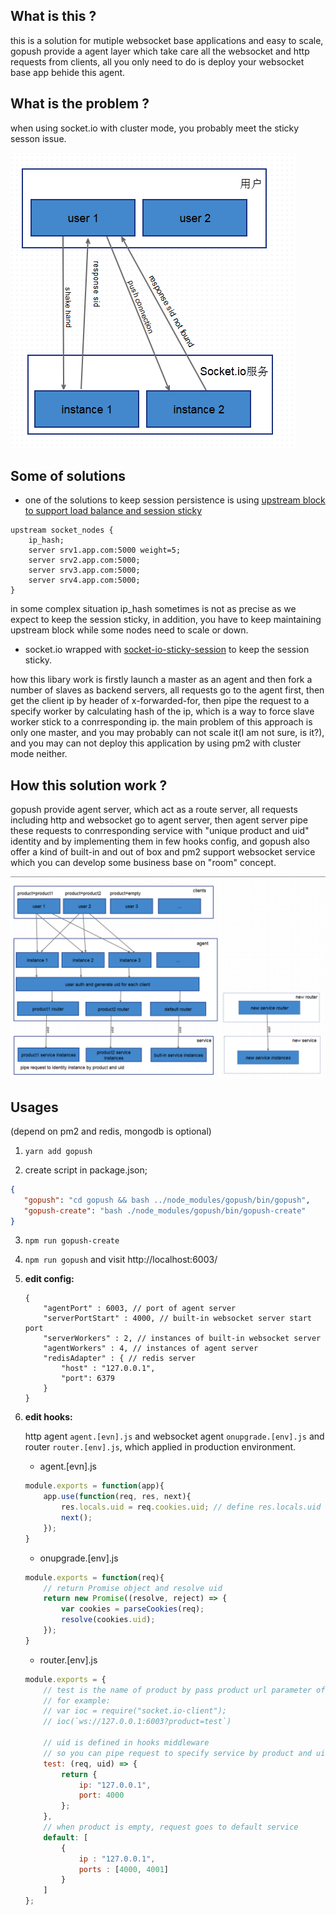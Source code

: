 ## What is this ?
this is a solution for mutiple websocket base applications and easy to scale, gopush provide a agent layer which take care all the websocket and http requests from clients, all you only need to do is deploy your websocket base app behide this agent.

## What is the problem ?
when using socket.io with cluster mode, you probably meet the sticky sesson issue.

![without_agent](https://raw.githubusercontent.com/hcnode/gopush/master/charts/issue_with_cluster_socket.io.png)

## Some of solutions
* one of the solutions to keep session persistence is using [upstream block to support load balance and session sticky](https://www.nginx.com/blog/nginx-nodejs-websockets-socketio/)

```
upstream socket_nodes {
    ip_hash;
    server srv1.app.com:5000 weight=5;
    server srv2.app.com:5000;
    server srv3.app.com:5000;
    server srv4.app.com:5000;
}
```
in some complex situation ip_hash sometimes is not as precise as we expect to keep the session sticky, in addition, you have to keep maintaining upstream block while some nodes need to scale or down.

* socket.io wrapped with [socket-io-sticky-session](https://github.com/wzrdtales/socket-io-sticky-session) to keep the session sticky.

how this libary work is firstly launch a master as an agent and then fork a number of slaves as backend servers, all requests go to the agent first, then get the client ip by header of x-forwarded-for, then pipe the request to a specify worker by calculating hash of the ip, which is a way to force slave worker stick to a conrresponding ip. the main problem of this approach is only one master, and you may probably can not scale it(I am not sure, is it?), and you may can not deploy this application by using pm2 with cluster mode neither.

## How this solution work ?
gopush provide agent server, which act as a route server, all requests including http and websocket go to agent server, then agent server pipe these requests to conrresponding service with "unique product and uid" identity and by implementing them in few hooks config, and gopush also offer a kind of built-in and out of box and pm2 support websocket service which you can develop some business base on "room" concept.

![with_agent](https://raw.githubusercontent.com/hcnode/gopush/e4e64a0690bb6afd3da05d6a36f4d82bf5a03c08/charts/modules.png)

## Usages
(depend on pm2 and redis, mongodb is optional)

1. `yarn add gopush` 

2. create script in package.json;
 
 ```json
{
    "gopush": "cd gopush && bash ../node_modules/gopush/bin/gopush",
    "gopush-create": "bash ./node_modules/gopush/bin/gopush-create"
}
 ```

3. `npm run gopush-create`
 
4. `npm run gopush` and visit http://localhost:6003/

5. **edit config:**

    ```javsacript
    {
        "agentPort" : 6003, // port of agent server
        "serverPortStart" : 4000, // built-in websocket server start port
        "serverWorkers" : 2, // instances of built-in websocket server
        "agentWorkers" : 4, // instances of agent server
        "redisAdapter" : { // redis server
            "host" : "127.0.0.1",
            "port": 6379
        }
    }
    ```

6. **edit hooks:**

    http agent `agent.[evn].js` and websocket agent `onupgrade.[env].js` and router `router.[env].js`, which applied in production environment.

    * agent.[evn].js

    ```javascript
    module.exports = function(app){
        app.use(function(req, res, next){
            res.locals.uid = req.cookies.uid; // define res.locals.uid is necessary or response 430 error
            next();
        });
    }
    ```

    * onupgrade.[env].js

    ```javascript
    module.exports = function(req){ 
        // return Promise object and resolve uid
        return new Promise((resolve, reject) => {
            var cookies = parseCookies(req);
            resolve(cookies.uid);
        });
    }
    ```

    * router.[env].js

    ```javascript
    module.exports = {
        // test is the name of product by pass product url parameter of request:
        // for example:
        // var ioc = require("socket.io-client");
        // ioc(`ws://127.0.0.1:6003?product=test`)

        // uid is defined in hooks middleware
        // so you can pipe request to specify service by product and uid
        test: (req, uid) => {
            return {
                ip: "127.0.0.1",
                port: 4000
            };
        },
        // when product is empty, request goes to default service
        default: [
            {
                ip : "127.0.0.1",
                ports : [4000, 4001]
            }
        ]
    };

    ```

